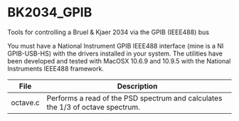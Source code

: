 # BK2034_GPIB
Tools for controlling a Bruel &amp; Kjaer 2034 via the GPIB (IEEE488) bus

You must have a National Instrument GPIB IEEE488 interface (mine is a NI GPIB-USB-HS) with the drivers installed in your system.
The utilities have been developed and tested with MacOSX 10.6.9 and 10.9.5 with the National Instruments IEEE488 framework.


|File          | Description |
|--------------|-------------|
|octave.c      | Performs a read of the PSD spectrum and calculates the 1/3 of octave spectrum. |

              